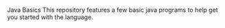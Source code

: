 Java Basics 
This repository features a few basic java programs to help get you started with the language.
